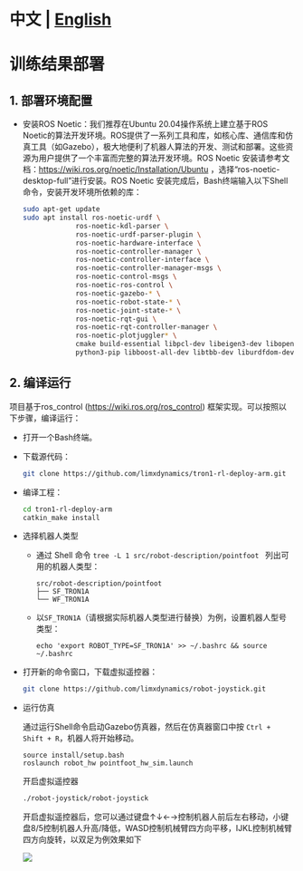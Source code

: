 # 中文 | [English](README.md)
# 训练结果部署



## 1. 部署环境配置

- 安装ROS Noetic：我们推荐在Ubuntu 20.04操作系统上建立基于ROS Noetic的算法开发环境。ROS提供了一系列工具和库，如核心库、通信库和仿真工具（如Gazebo），极大地便利了机器人算法的开发、测试和部署。这些资源为用户提供了一个丰富而完整的算法开发环境。ROS Noetic 安装请参考文档：https://wiki.ros.org/noetic/Installation/Ubuntu ，选择“ros-noetic-desktop-full”进行安装。ROS Noetic 安装完成后，Bash终端输入以下Shell命令，安装开发环境所依赖的库：

    ```bash
    sudo apt-get update
    sudo apt install ros-noetic-urdf \
                 ros-noetic-kdl-parser \
                 ros-noetic-urdf-parser-plugin \
                 ros-noetic-hardware-interface \
                 ros-noetic-controller-manager \
                 ros-noetic-controller-interface \
                 ros-noetic-controller-manager-msgs \
                 ros-noetic-control-msgs \
                 ros-noetic-ros-control \
                 ros-noetic-gazebo-* \
                 ros-noetic-robot-state-* \
                 ros-noetic-joint-state-* \
                 ros-noetic-rqt-gui \
                 ros-noetic-rqt-controller-manager \
                 ros-noetic-plotjuggler* \
                 cmake build-essential libpcl-dev libeigen3-dev libopencv-dev libmatio-dev \
                 python3-pip libboost-all-dev libtbb-dev liburdfdom-dev liborocos-kdl-dev -y
    ```

    

## 2. 编译运行

项目基于ros_control (https://wiki.ros.org/ros_control) 框架实现。可以按照以下步骤，编译运行：

- 打开一个Bash终端。

- 下载源代码：
    ```Bash
    git clone https://github.com/limxdynamics/tron1-rl-deploy-arm.git
    ```
    
- 编译工程：
    ```Bash
    cd tron1-rl-deploy-arm
    catkin_make install
    ```
    
- 选择机器人类型

  - 通过 Shell 命令 `tree -L 1 src/robot-description/pointfoot ` 列出可用的机器人类型：
  
    ```
    src/robot-description/pointfoot
    ├── SF_TRON1A
    └── WF_TRON1A
    ```
    
  - 以`SF_TRON1A`（请根据实际机器人类型进行替换）为例，设置机器人型号类型：
  
    ```
    echo 'export ROBOT_TYPE=SF_TRON1A' >> ~/.bashrc && source ~/.bashrc
    ```
  
- 打开新的命令窗口，下载虚拟遥控器：
    ```Bash
    git clone https://github.com/limxdynamics/robot-joystick.git
    ```
- 运行仿真

  通过运行Shell命令启动Gazebo仿真器，然后在仿真器窗口中按 `Ctrl + Shift + R`，机器人将开始移动。
  
  
  ```
  source install/setup.bash
  roslaunch robot_hw pointfoot_hw_sim.launch
  ```

  开启虚拟遥控器
    ```Bash
    ./robot-joystick/robot-joystick
    ```
  开启虚拟遥控器后，您可以通过键盘↑↓←→控制机器人前后左右移动，小键盘8/5控制机器人升高/降低，WASD控制机械臂四方向平移，IJKL控制机械臂四方向旋转，以双足为例效果如下

  ![](doc/simulator.gif)

